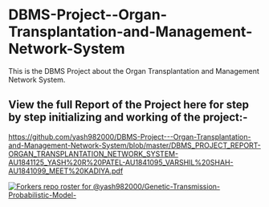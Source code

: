   # DBMS-Project--Organ-Transplantation-and-Management-Network-System            
    
This is the DBMS Project about the Organ Transplantation and Management Network System.  

## View the full Report of the Project here for step by step initializing and working of the project:-
  
  
https://github.com/yash982000/DBMS-Project---Organ-Transplantation-and-Management-Network-System/blob/master/DBMS_PROJECT_REPORT-ORGAN_TRANSPLANTATION_NETWORK_SYSTEM-AU1841125_YASH%20R%20PATEL-AU1841095_VARSHIL%20SHAH-AU1841099_MEET%20KADIYA.pdf

[![Forkers repo roster for @yash982000/Genetic-Transmission-Probabilistic-Model-](https://reporoster.com/forks/yash982000/Genetic-Transmission-Probabilistic-Model-)](https://github.com/yash982000/Genetic-Transmission-Probabilistic-Model-/network/members)

  
